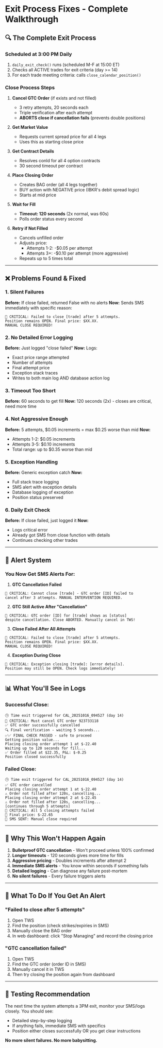 # Exit Process Fixes - Complete Walkthrough

## 🔍 The Complete Exit Process

### **Scheduled at 3:00 PM Daily**
1. `daily_exit_check()` runs (scheduled M-F at 15:00 ET)
2. Checks all ACTIVE trades for exit criteria (day >= 14)
3. For each trade meeting criteria: calls `close_calendar_position()`

### **Close Process Steps**
1. **Cancel GTC Order** (if exists and not filled)
   - 3 retry attempts, 20 seconds each
   - Triple verification after each attempt
   - **ABORTS close if cancellation fails** (prevents double positions)
   
2. **Get Market Value**
   - Requests current spread price for all 4 legs
   - Uses this as starting close price
   
3. **Get Contract Details**
   - Resolves conId for all 4 option contracts
   - 30 second timeout per contract
   
4. **Place Closing Order**
   - Creates BAG order (all 4 legs together)
   - BUY action with NEGATIVE price (IBKR's debit spread logic)
   - Starts at mid price
   
5. **Wait for Fill**
   - **Timeout: 120 seconds** (2x normal, was 60s)
   - Polls order status every second
   
6. **Retry if Not Filled**
   - Cancels unfilled order
   - Adjusts price:
     - Attempts 1-2: -$0.05 per attempt
     - Attempts 3+: -$0.10 per attempt (more aggressive)
   - Repeats up to 5 times total

---

## ❌ Problems Found & Fixed

### **1. Silent Failures**
**Before:** If close failed, returned False with no alerts
**Now:** Sends SMS immediately with specific reason:
```
🚨 CRITICAL: Failed to close [trade] after 5 attempts. 
Position remains OPEN. Final price: $XX.XX. 
MANUAL CLOSE REQUIRED!
```

### **2. No Detailed Error Logging**
**Before:** Just logged "close failed"
**Now:** Logs:
- Exact price range attempted
- Number of attempts
- Final attempt price
- Exception stack traces
- Writes to both main log AND database action log

### **3. Timeout Too Short**
**Before:** 60 seconds to get fill
**Now:** 120 seconds (2x) - closes are critical, need more time

### **4. Not Aggressive Enough**
**Before:** 5 attempts, $0.05 increments = max $0.25 worse than mid
**Now:** 
- Attempts 1-2: $0.05 increments
- Attempts 3-5: $0.10 increments
- Total range: up to $0.35 worse than mid

### **5. Exception Handling**
**Before:** Generic exception catch
**Now:** 
- Full stack trace logging
- SMS alert with exception details
- Database logging of exception
- Position status preserved

### **6. Daily Exit Check**
**Before:** If close failed, just logged it
**Now:**
- Logs critical error
- Already got SMS from close function with details
- Continues checking other trades

---

## 🚨 Alert System

### **You Now Get SMS Alerts For:**

1. **GTC Cancellation Failed**
```
🚨 CRITICAL: Cannot close [trade] - GTC order [ID] failed to 
cancel after 3 attempts. MANUAL INTERVENTION REQUIRED.
```

2. **GTC Still Active After "Cancellation"**
```
🚨 CRITICAL: GTC order [ID] for [trade] shows as [status] 
despite cancellation. Close ABORTED. Manually cancel in TWS!
```

3. **Close Failed After All Attempts**
```
🚨 CRITICAL: Failed to close [trade] after 5 attempts. 
Position remains OPEN. Final price: $XX.XX. 
MANUAL CLOSE REQUIRED!
```

4. **Exception During Close**
```
🚨 CRITICAL: Exception closing [trade]: [error details]. 
Position may still be OPEN. Check logs immediately!
```

---

## 📊 What You'll See in Logs

### **Successful Close:**
```
🕒 Time exit triggered for CAL_20251016_094527 (day 14)
🚨 CRITICAL: Must cancel GTC order 923733118
✅ GTC order successfully cancelled
🔍 Final verification - waiting 5 seconds...
✅✅ FINAL CHECK PASSED - safe to proceed
Getting position value...
Placing closing order attempt 1 at $-22.40
Waiting up to 120 seconds for fill...
✅ Order filled at $22.35, P&L: $-0.25
Position closed successfully
```

### **Failed Close:**
```
🕒 Time exit triggered for CAL_20251016_094527 (day 14)
✅ GTC order cancelled
Placing closing order attempt 1 at $-22.40
⚠️ Order not filled after 120s, cancelling...
Placing closing order attempt 2 at $-22.45
⚠️ Order not filled after 120s, cancelling...
[continues through 5 attempts]
🛑 CRITICAL: All 5 closing attempts failed
🛑 Final price: $-22.65
📱 SMS SENT: Manual close required
```

---

## 💪 Why This Won't Happen Again

1. **Bulletproof GTC cancellation** - Won't proceed unless 100% confirmed
2. **Longer timeouts** - 120 seconds gives more time for fills
3. **Aggressive pricing** - Doubles increments after attempt 2
4. **Immediate SMS alerts** - You know within seconds if something fails
5. **Detailed logging** - Can diagnose any failure post-mortem
6. **No silent failures** - Every failure triggers alerts

---

## 🎯 What To Do If You Get An Alert

### **"Failed to close after 5 attempts"**
1. Open TWS
2. Find the position (check strikes/expiries in SMS)
3. Manually close the BAG order
4. In web dashboard: click "Stop Managing" and record the closing price

### **"GTC cancellation failed"**
1. Open TWS
2. Find the GTC order (order ID in SMS)
3. Manually cancel it in TWS
4. Then try closing the position again from dashboard

---

## 📝 Testing Recommendation

The next time the system attempts a 3PM exit, monitor your SMS/logs closely. You should see:
- Detailed step-by-step logging
- If anything fails, immediate SMS with specifics
- Position either closes successfully OR you get clear instructions

**No more silent failures. No more babysitting.**

